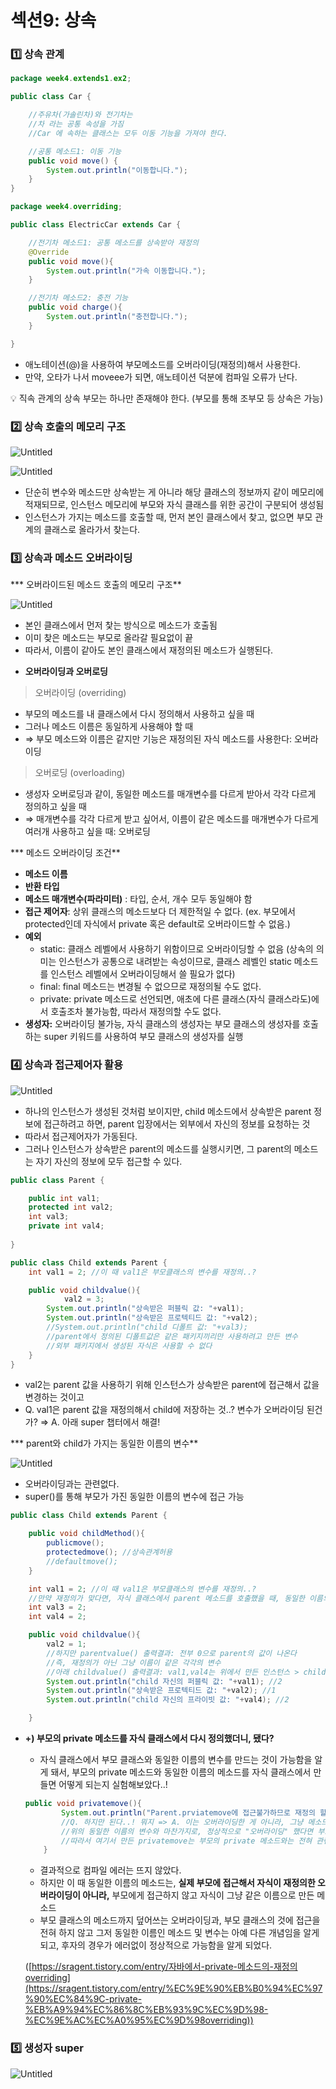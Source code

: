 # 섹션9: 상속

### **1️⃣ 상속 관계**

```java
package week4.extends1.ex2;

public class Car {

    //주유차(가솔린차)와 전기차는
    //차 라는 공통 속성을 가짐
    //Car 에 속하는 클래스는 모두 이동 기능을 가져야 한다.

    //공통 메소드1: 이동 기능
    public void move() {
        System.out.println("이동합니다.");
    }
}

```

```java
package week4.overriding;

public class ElectricCar extends Car {

    //전기차 메소드1: 공통 메소드를 상속받아 재정의
    @Override
    public void move(){
        System.out.println("가속 이동합니다.");
    }

    //전기차 메소드2: 충전 기능
    public void charge(){
        System.out.println("충전합니다.");
    }

}
```

- 애노테이션(@)을 사용하여 부모메소드를 오버라이딩(재정의)해서 사용한다.
- 만약, 오타가 나서 moveee가 되면, 애노테이션 덕분에 컴파일 오류가 난다.

<aside>
💡 직속 관계의 상속 부모는 하나만 존재해야 한다. (부모를 통해 조부모 등 상속은 가능)

</aside>

### 2️⃣ **상속 호출의 메모리 구조**

![Untitled](image/Untitled.png)

![Untitled](image/Untitled%201.png)

- 단순히 변수와 메소드만 상속받는 게 아니라 해당 클래스의 정보까지 같이 메모리에 적재되므로, 인스턴스 메모리에 부모와 자식 클래스를 위한 공간이 구분되어 생성됨
- 인스턴스가 가지는 메소드를 호출할 때, 먼저 본인 클래스에서 찾고, 없으면 부모 관계의 클래스로 올라가서 찾는다.

### 3️⃣ **상속과 메소드 오버라이딩**

*** 오버라이드된 메소드 호출의 메모리 구조**

![Untitled](image/Untitled%202.png)

- 본인 클래스에서 먼저 찿는 방식으로 메소드가 호출됨
- 이미 찾은 메소드는 부모로 올라갈 필요없이 끝
- 따라서, 이름이 같아도 본인 클래스에서 재정의된 메소드가 실행된다.

* **오버라이딩과 오버로딩**

> 오버라이딩 (overriding)
> 
- 부모의 메소드를 내 클래스에서 다시 정의해서 사용하고 싶을 때
- 그러나 메소드 이름은 동일하게 사용해야 할 때
- ⇒ 부모 메소드와 이름은 같지만 기능은 재정의된 자식 메소드를 사용한다: 오버라이딩

> 오버로딩 (overloading)
> 
- 생성자 오버로딩과 같이, 동일한 메소드를 매개변수를 다르게 받아서 각각 다르게 정의하고 싶을 때
- ⇒ 매개변수를 각각 다르게 받고 싶어서, 이름이 같은 메소드를 매개변수가 다르게 여러개 사용하고 싶을 때: 오버로딩

*** 메소드 오버라이딩 조건**

- **메소드 이름**
- **반환 타입**
- **메소드 매개변수(파라미터)** : 타입, 순서, 개수 모두 동일해야 함
- **접근 제어자**: 상위 클래스의 메소드보다 더 제한적일 수 없다. (ex. 부모에서 protected인데 자식에서 private 혹은 default로 오버라이드할 수 없음.)
- **예외**
    - static: 클래스 레벨에서 사용하기 위함이므로 오버라이딩할 수 없음 (상속의 의미는 인스턴스가 공통으로 내려받는 속성이므로, 클래스 레벨인 static 메소드를 인스턴스 레벨에서 오버라이딩해서 쓸 필요가 없다)
    - final: final 메소드는 변경될 수 없으므로 재정의될 수도 없다.
    - private: private 메소드로 선언되면, 애초에 다른 클래스(자식 클래스라도)에서 호출조차 불가능함, 따라서 재정의할 수도 없다.
- **생성자:** 오버라이딩 불가능, 자식 클래스의 생성자는 부모 클래스의 생성자를 호출하는 super 키워드를 사용하여 부모 클래스의 생성자를 실행

### 4️⃣ **상속과 접근제어자 활용**

![Untitled](image/Untitled%203.png)

- 하나의 인스턴스가 생성된 것처럼 보이지만, child 메소드에서 상속받은 parent 정보에 접근하려고 하면, parent 입장에서는 외부에서 자신의 정보를 요청하는 것
- 따라서 접근제어자가 가동된다.
- 그러나 인스턴스가 상속받은 parent의 메소드를 실행시키면, 그 parent의 메소드는 자기 자신의 정보에 모두 접근할 수 있다.

```java
public class Parent {

    public int val1;
    protected int val2;
    int val3;
    private int val4;
    
}
```

```java
public class Child extends Parent {
    int val1 = 2; //이 때 val1은 부모클래스의 변수를 재정의..?

    public void childvalue(){
		    val2 = 3;
        System.out.println("상속받은 퍼블릭 값: "+val1);
        System.out.println("상속받은 프로텍티드 값: "+val2);
        //System.out.println("child 디폴트 값: "+val3);
        //parent에서 정의된 디폴트값은 같은 패키지끼리만 사용하려고 만든 변수
        //외부 패키지에서 생성된 자식은 사용할 수 없다
    }
}
```

- val2는 parent 값을 사용하기 위해 인스턴스가 상속받은 parent에 접근해서 값을 변경하는 것이고
- Q. val1은 parent 값을 재정의해서 child에 저장하는 것..? 변수가 오버라이딩 된건가? ⇒ A. 아래 super 챕터에서 해결!

*** parent와 child가 가지는 동일한 이름의 변수**

![Untitled](image/Untitled%204.png)

- 오버라이딩과는 관련없다.
- super()를 통해 부모가 가진 동일한 이름의 변수에 접근 가능

```java
public class Child extends Parent {

    public void childMethod(){
        publicmove();
        protectedmove(); //상속관계허용
        //defaultmove();
    }

    int val1 = 2; //이 때 val1은 부모클래스의 변수를 재정의..?
    //만약 재정의가 맞다면, 자식 클래스에서 parent 메소드를 호출했을 때, 동일한 이름의 val3, val4가 부모 클래스에서 정의된 값이 아니라 자식 클래스의 값으로 출력되어야 함
    int val3 = 2;
    int val4 = 2;

    public void childvalue(){
        val2 = 1;
        //하지만 parentvalue() 출력결과: 전부 0으로 parent의 값이 나온다
        //즉, 재정의가 아닌 그냥 이름이 같은 각각의 변수
        //아래 childvalue() 출력결과: val1,val4는 위에서 만든 인스턴스 > child 내부에 존재하는 값이고, val2는 인스턴스 > parent 내부에 존재하는 값이 호출된 것
        System.out.println("child 자신의 퍼블릭 값: "+val1); //2
        System.out.println("상속받은 프로텍티드 값: "+val2); //1
        System.out.println("child 자신의 프라이빗 값: "+val4); //2

    }    
```

- **+) 부모의 private 메소드를 자식 클래스에서 다시 정의했더니, 됐다?**
    - 자식 클래스에서 부모 클래스와 동일한 이름의 변수를 만드는 것이 가능함을 알게 돼서, 부모의 private 메소드와 동일한 이름의 메소드를 자식 클래스에서 만들면 어떻게 되는지 실험해보았다..!
    
    ```java
    public void privatemove(){
            System.out.println("Parent.prviatemove에 접근불가하므로 재정의 할 수 없어야 함");
            //Q. 하지만 된다..! 뭐지 => A. 이는 오버라이딩한 게 아니라, 그냥 메소드 이름이 동일한 다른 메소드였다.
            //위의 동일한 이름의 변수와 마찬가지로, 정상적으로 "오버라이딩" 했다면 부모 클래스에서 동일 이름의 메소드를 호출해도, 부모 메소드가 아니라 오버라이딩된 자식의 메소드가 호출되어야 한다.
            //따라서 여기서 만든 privatemove는 부모의 private 메소드와는 전혀 관련없음
        }
    ```
    
    - 결과적으로 컴파일 에러는 뜨지 않았다.
    - 하지만 이 때 동일한 이름의 메소드는, **실제 부모에 접근해서 자식이 재정의한 오버라이딩이 아니라,** 부모에게 접근하지 않고 자식이 그냥 같은 이름으로 만든 메소드
    - 부모 클래스의 메소드까지 덮어쓰는 오버라이딩과, 부모 클래스의 것에 접근을 전혀 하지 않고 그저 동일한 이름인 메소드 및 변수는 아예 다른 개념임을 알게 되고, 후자의 경우가 에러없이 정상적으로 가능함을 알게 되었다.
    
    ([https://sragent.tistory.com/entry/자바에서-private-메소드의-재정의overriding](https://sragent.tistory.com/entry/%EC%9E%90%EB%B0%94%EC%97%90%EC%84%9C-private-%EB%A9%94%EC%86%8C%EB%93%9C%EC%9D%98-%EC%9E%AC%EC%A0%95%EC%9D%98overriding))
    

### 5️⃣ **생성자 super**

![Untitled](%E1%84%89%E1%85%A6%E1%86%A8%E1%84%89%E1%85%A7%E1%86%AB9%20%E1%84%89%E1%85%A1%E1%86%BC%E1%84%89%E1%85%A9%E1%86%A8%202f7fcaf191cf4cb896509fec3ad82c2d/Untitled%205.png)

